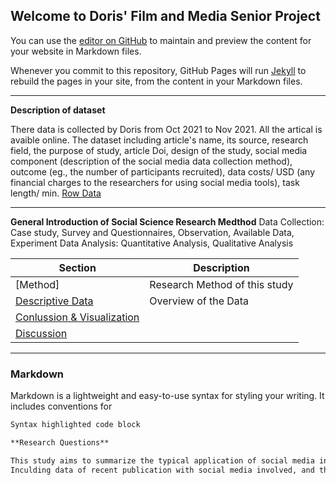 ## Welcome to Doris' Film and Media Senior Project

You can use the [editor on GitHub](https://github.com/dorisyu0000/FMS_Porjetc.io/edit/gh-pages/index.md) to maintain and preview the content for your website in Markdown files.

Whenever you commit to this repository, GitHub Pages will run [Jekyll](https://jekyllrb.com/) to rebuild the pages in your site, from the content in your Markdown files.

---

**Description of dataset**

There data is collected by Doris from Oct 2021 to Nov 2021. All the artical is avaible online. The dataset including article's name, its source, research field, the purpose of study, article Doi, design of the study, social media component (description of the social media data collection method), outcome (eg., the number of participants recruited), data costs/ USD (any financial charges to the researchers for using social media tools), task length/ min. 
[Row Data](Research_Paper.csv)

---
**General Introduction of Social Science Research Medthod**
Data Collection: Case study, Survey and Questionnaires, Observation, Available Data, Experiment 
Data Analysis: Quantitative Analysis, Qualitative Analysis 
 
  

Section                | Description
-----------------------------|------------------------------------------------------------
[Method]                      | Research Method of this study
[Descriptive Data](Descriptive)     | Overview of the Data
[Conlussion & Visualization](Visualization)  | 
[Discussion](Discussion)| 

---


### Markdown

Markdown is a lightweight and easy-to-use syntax for styling your writing. It includes conventions for

```markdown
Syntax highlighted code block

**Research Questions**

This study aims to summarize the typical application of social media in social science researches. 
Inculding data of recent publication with social media involved, and their method, platform, cost and etc. By comparing different platforms, which tools are better for certain kinds of research methodology and topics. Additionally, this research further discussed the advantages and disadvantages of using social media as research tools. 


